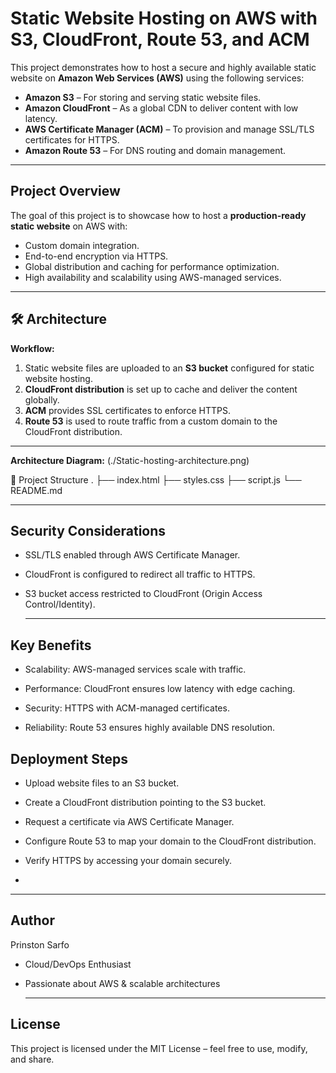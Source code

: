 
# Static Website Hosting on AWS with S3, CloudFront, Route 53, and ACM

This project demonstrates how to host a secure and highly available static website on **Amazon Web Services (AWS)** using the following services:  

- **Amazon S3** – For storing and serving static website files.  
- **Amazon CloudFront** – As a global CDN to deliver content with low latency.  
- **AWS Certificate Manager (ACM)** – To provision and manage SSL/TLS certificates for HTTPS.  
- **Amazon Route 53** – For DNS routing and domain management.  

---

##  Project Overview

The goal of this project is to showcase how to host a **production-ready static website** on AWS with:  
- Custom domain integration.  
- End-to-end encryption via HTTPS.  
- Global distribution and caching for performance optimization.  
- High availability and scalability using AWS-managed services.  

---

## 🛠️ Architecture

**Workflow:**
1. Static website files are uploaded to an **S3 bucket** configured for static website hosting.  
2. **CloudFront distribution** is set up to cache and deliver the content globally.  
3. **ACM** provides SSL certificates to enforce HTTPS.  
4. **Route 53** is used to route traffic from a custom domain to the CloudFront distribution.  

---

 **Architecture Diagram:** (./Static-hosting-architecture.png)

📂 Project Structure
.
├── index.html
├── styles.css
├── script.js
└── README.md

---

## Security Considerations

- SSL/TLS enabled through AWS Certificate Manager.

- CloudFront is configured to redirect all traffic to HTTPS.

- S3 bucket access restricted to CloudFront (Origin Access Control/Identity).

  ---

## Key Benefits

- Scalability: AWS-managed services scale with traffic.

- Performance: CloudFront ensures low latency with edge caching.

- Security: HTTPS with ACM-managed certificates.

- Reliability: Route 53 ensures highly available DNS resolution.

  

## Deployment Steps

- Upload website files to an S3 bucket.

- Create a CloudFront distribution pointing to the S3 bucket.

- Request a certificate via AWS Certificate Manager.

- Configure Route 53 to map your domain to the CloudFront distribution.

- Verify HTTPS by accessing your domain securely.
- 

---

## Author

Prinston Sarfo

- Cloud/DevOps Enthusiast

- Passionate about AWS & scalable architectures

  ---

## License

This project is licensed under the MIT License – feel free to use, modify, and share.
